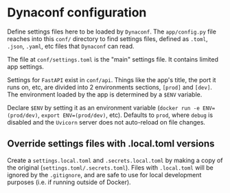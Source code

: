 # Dynaconf configuration

Define settings files here to be loaded by `Dynaconf`. The `app/config.py` file reaches into this `conf/` directory to find settings files, defined as `.toml`, `.json`, `.yaml`, etc files that `Dynaconf` can read.

The file at `conf/settings.toml` is the "main" settings file. It contains limited app settings.

Settings for `FastAPI` exist in `conf/api`. Things like the app's title, the port it runs on, etc, are divided into 2 environments sections, `[prod]` and `[dev]`. The environment loaded by the app is determined by a `$ENV` variable.

Declare `$ENV` by setting it as an environment variable (`docker run -e ENV=(prod/dev)`, `export ENV=(prod/dev)`, etc). Defaults to `prod`, where `debug` is disabled and the `Uvicorn` server does not auto-reload on file changes.

## Override settings files with .local.toml versions

Create a `settings.local.toml` and `.secrets.local.toml` by making a copy of the original (`settings.toml/.secrets.toml`). Files with `.local.toml` will be ignored by the `.gitignore`, and are safe to use for local development purposes (i.e. if running outside of Docker).
